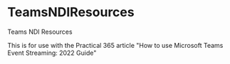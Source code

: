 # TeamsNDIResources
Teams NDI Resources

This is for use with the Practical 365 article "How to use Microsoft Teams Event Streaming: 2022 Guide"